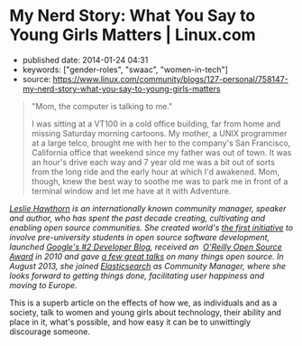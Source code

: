 My Nerd Story: What You Say to Young Girls Matters \| Linux.com
===============================================================

-   published date: 2014-01-24 04:31
-   keywords: \[\"gender-roles\", \"swaac\", \"women-in-tech\"\]
-   source: <https://www.linux.com/community/blogs/127-personal/758147-my-nerd-story-what-you-say-to-young-girls-matters>

> \"Mom, the computer is talking to me.\"
>
> I was sitting at a VT100 in a cold office building, far from home and missing Saturday morning cartoons. My mother, a UNIX programmer at a large telco, brought me with her to the company\'s San Francisco, California office that weekend since my father was out of town. It was an hour\'s drive each way and 7 year old me was a bit out of sorts from the long ride and the early hour at which I\'d awakened. Mom, though, knew the best way to soothe me was to park me in front of a terminal window and let me have at it with Adventure.

*[Leslie Hawthorn](http://hawthornlandings.org/about-2/) is an internationally known community manager, speaker and author, who has spent the past decade creating, cultivating and enabling open source communities. She created world\'s [the first initiative](https://developers.google.com/open-source/gci/) to involve pre-university students in open source software development, launched [Google\'s \#2 Developer Blog](http://google-opensource.blogspot.com/), received an  [O\'Reilly Open Source Award](http://www.oscon.com/oscon2010/public/content/2010/07/20-os-awards) in 2010 and gave [a few great talks](http://hawthornlandings.org/appearances/) on many things open source. In August 2013, she joined [Elasticsearch](http://elasticsearch.com/) as Community Manager, where she looks forward to getting things done, facilitating user happiness and moving to Europe.*

This is a superb article on the effects of how we, as individuals and as a society, talk to women and young girls about technology, their ability and place in it, what\'s possible, and how easy it can be to unwittingly discourage someone.
